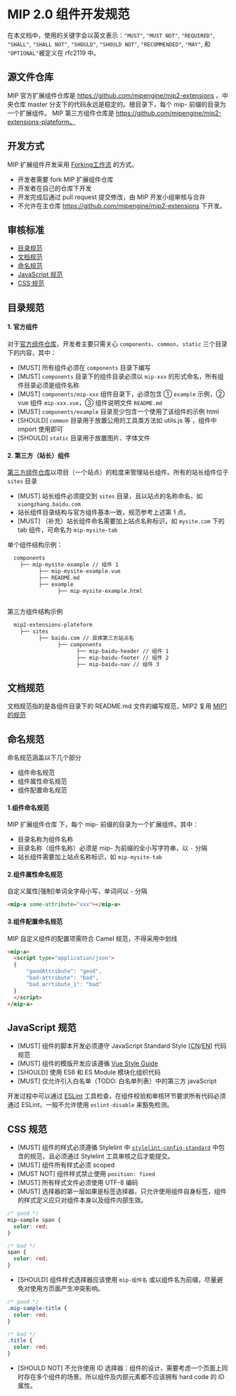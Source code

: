 # MIP 2.0 组件开发规范

在本文档中，使用的关键字会以英文表示：`"MUST"`, `"MUST NOT"`, `"REQUIRED"`, `"SHALL"`, `"SHALL NOT"`, `"SHOULD"`, `"SHOULD NOT"`, `"RECOMMENDED"`, `"MAY"`, 和 `"OPTIONAL"`被定义在 rfc2119 中。

## 源文件仓库

MIP 官方扩展组件仓库是 https://github.com/mipengine/mip2-extensions 。中央仓库 master 分支下的代码永远是稳定的。根目录下，每个 mip- 前缀的目录为一个扩展组件。
MIP 第三方组件仓库是 https://github.com/mipengine/mip2-extensions-plateform。

## 开发方式

MIP 扩展组件开发采用 [Forking工作流](https://github.com/oldratlee/translations/blob/master/git-workflows-and-tutorials/workflow-forking.md) 的方式。

- 开发者需要 fork MIP 扩展组件仓库
- 开发者在自己的仓库下开发
- 开发完成后通过 pull request 提交修改，由 MIP 开发小组审核与合并
- 不允许在主仓库 https://github.com/mipengine/mip2-extensions 下开发。


## 审核标准

  - <a href="#1">目录规范</a>
  - <a href="#2">文档规范</a>
  - <a href="#3">命名规范</a>
  - <a href="#4">JavaScript 规范</a>
  - <a href="#5">CSS 规范</a>


<a id="1"></a>
## 目录规范

#### 1. 官方组件

对于[官方组件仓库](https://github.com/mipengine/mip2-extensions)，开发者主要只需关心 `components`、`common`、`static` 三个目录下的内容，其中：

- [MUST] 所有组件必须在 `components` 目录下编写
- [MUST] `components` 目录下的组件目录必须以 `mip-xxx` 的形式命名，所有组件目录必须是组件名称
- [MUST] `components/mip-xxx` 组件目录下，必须包含 ① `example` 示例，② vue 组件 `mip-xxx.vue`，③ 组件说明文件 `README.md` 
- [MUST] `components/example` 目录至少包含一个使用了该组件的示例 html
- [SHOULD] `common` 目录用于放置公用的工具类方法如 utils.js 等 ，组件中 import 使用即可
- [SHOULD] `static` 目录用于放置图片、字体文件

#### 2. 第三方（站长）组件

[第三方组件仓库](https://github.com/mipengine/mip2-extensions-platform#mip2-extensions-platform)以项目（一个站点）的粒度来管理站长组件。所有的站长组件位于 `sites` 目录

- [MUST] 站长组件必须提交到 `sites` 目录，且以站点的名称命名，如 `xiongzhang.baidu.com`
- 站长组件目录结构与官方组件基本一致，规范参考上述第 1 点。
- [MUST] （补充）站长组件命名需要加上站点名称标识，如 `mysite.com` 下的 tab 组件，可命名为 `mip-mysite-tab`

单个组件结构示例：

```bash
  components
    ├── mip-mysite-example // 组件 1
          ├── mip-mysite-example.vue
          ├── README.md
          ├── example
                ├── mip-mysite-example.html
       
```



第三方组件结构示例
```bash
  mip2-extensions-plateform
    ├── sites
          ├── baidu.com // 具体第三方站点名
                ├── components
                      ├── mip-baidu-header // 组件 1
                      ├── mip-baidu-footer // 组件 2
                      ├── mip-baidu-nav // 组件 3             
```



<a id="2"></a>
## 文档规范

文档规范指的是各组件目录下的 README.md 文件的编写规范，MIP2 复用 [MIP1 的规范](https://github.com/mipengine/mip-extensions/blob/master/docs/spec-readme-md.md)


<a id="3"></a>
## 命名规范

命名规范涵盖以下几个部分
- 组件命名规范
- 组件属性命名规范
- 组件配置命名规范

#### 1.组件命名规范

MIP 扩展组件仓库 下，每个 mip- 前缀的目录为一个扩展组件。其中：
- 目录名称为组件名称
- 目录名称（组件名称）必须是 mip- 为前缀的全小写字符串，以 `-` 分隔
- 站长组件需要加上站点名称标识，如 `mip-mysite-tab`

#### 2.组件属性命名规范

自定义属性[强制]单词全字母小写，单词间以 - 分隔

```html
<mip-a some-attribute="xxx"></mip-a>
```
#### 3.组件配置命名规范

MIP 自定义组件的配置项需符合 Camel 规范，不得采用中划线

```html
<mip-a>
  <script type="application/json">
  {
      "goodAttribute": "good",
      "bad-attribute": "bad",
      "bad_arrtibute_1": "bad"
  }
  </script>
</mip-a>
```

<a id="4"></a>
## JavaScript 规范

- [MUST] 组件的脚本开发必须遵守 JavaScript Standard Style [[CN](https://standardjs.com/rules-zhcn.html)/[EN](https://standardjs.com/rules-en.html)] 代码规范
- [MUST] 组件的模版开发应该遵循 [Vue Style Guide](https://cn.vuejs.org/v2/style-guide/index.html)
- [SHOULD] 使用 ES6 和 ES Module 模块化组织代码
- [MUST] 仅允许引入白名单（TODO: 白名单列表）中的第三方 javaScript

开发过程中可以通过 [ESLint](https://eslint.org/) 工具检查，在组件校验和审核环节要求所有代码必须通过 ESLint，一般不允许使用 `eslint-disable` 来豁免检测。


<a id="5"></a>
## CSS 规范

- [MUST] 组件的样式必须遵循 Stylelint 中 [`stylelint-config-standard`](https://github.com/stylelint/stylelint-config-standard) 中包含的规范，且必须通过 Stylelint 工具审核之后才能提交。
- [MUST] 组件所有样式必须 scoped
- [MUST NOT] 组件样式禁止使用 `position: fixed`
- [MUST] 所有样式文件必须使用 UTF-8 编码
- [MUST] 选择器的第一层如果是标签选择器，只允许使用组件自身标签，组件的样式定义应只对组件本身以及组件内部生效。

```css
/* good */
mip-sample span {
  color: red;
}

/* bad */
span {
  color: red;
}
```

- [SHOULD] 组件样式选择器应该使用 `mip-组件名` 或以组件名为前缀，尽量避免对使用方页面产生冲突影响。

```css
/* good */
.mip-sample-title {
  color: red;
}

/* bad */
.title {
  color: red;
}
```

- [SHOULD NOT] 不允许使用 ID 选择器：组件的设计，需要考虑一个页面上同时存在多个组件的场景。所以组件及内部元素都不应该拥有 hard code 的 ID 属性。




